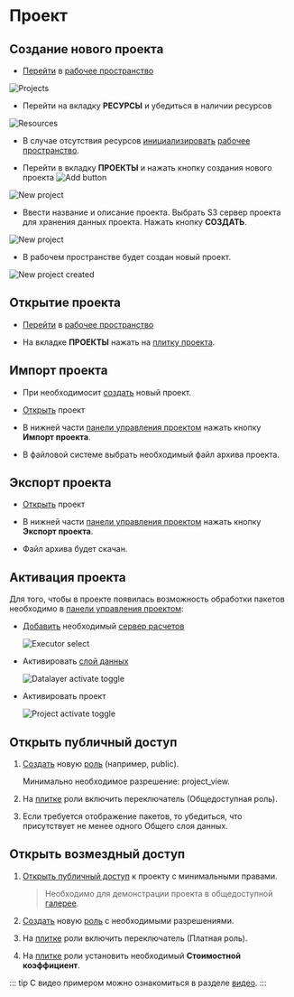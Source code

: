 # Проект

## Создание нового проекта

- [Перейти][1] в [рабочее пространство][2]

![Projects](/images/common/dashboard_user_workspace_projects_clear.png)

- Перейти на вкладку **РЕСУРСЫ** и убедиться в наличии ресурсов

![Resources](/images/common/dashboard_user_workspace_resources.png)

- В случае отсутствия ресурсов [инициализировать][3] [рабочее пространство][2].

- Перейти в вкладку <span class="iconify-inline" data-icon="mdi:file-code"></span>**ПРОЕКТЫ** и нажать кнопку создания нового проекта ![Add button](/images/common/red_plus.png)

![New project](/images/common/dashboard_user_workspace_projects_clear.png)

- Ввести название и описание проекта. Выбрать S3 сервер проекта для хранения данных проекта. Нажать кнопку **СОЗДАТЬ**.

![New project](/images/common/project_create.png)

- В рабочем пространстве будет создан новый проект.

![New project created](/images/common/project_created.png)

## Открытие проекта

- [Перейти][1] в [рабочее пространство][2]

- На вкладке <span class="iconify-inline" data-icon="mdi:file-code"></span>**ПРОЕКТЫ** нажать на [плитку проекта][11].

## Импорт проекта

- При необходимосит [создать][14] новый проект.

- [Открыть][13] проект

- В нижней части [панели управления проектом][8] нажать кнопку <span class='iconify-inline' data-icon='mdi:file-import'></span>**Импорт проекта**.

- В файловой системе выбрать необходимый файл архива проекта.

## Экспорт проекта

- [Открыть][13] проект

- В нижней части [панели управления проектом][8] нажать кнопку <span class='iconify-inline' data-icon='mdi:file-export'></span>**Экспорт проекта**.

- Файл архива будет скачан.

## Активация проекта

Для того, чтобы в проекте появилась возможность обработки пакетов необходимо в [панели управления проектом][8]:

- [Добавить][12] необходимый [сервер расчетов][9]

  ![Executor select](/images/common/project_manage_panel_executor_add.png)

- Активировать [слой данных][10]

  ![Datalayer activate toggle](/images/common/project_manage_panel_datalayer_activate_toggle.png)

- Активировать проект

  ![Project activate toggle](/images/common/project_manage_panel_project_activate_toggle.png)

## Открыть публичный доступ

1. [Создать][5] новую [роль][6] (например, public).

   Минимально необходимое разрешение: project_view.

2. На [плитке][7] роли включить переключатель <span class='iconify-inline' data-icon='mdi:eye'></span> (Общедоступная роль).

3. Если требуется отображение пакетов, то убедиться, что присутствует не менее одного <span class='iconify-inline' data-icon='mdi:accuont-eye'></span> Общего слоя данных.

## Открыть возмездный доступ

1. [Открыть публичный доступ][15] к проекту с минимальными правами.

   > Необходимо для демонстрации проекта в общедоступной [галерее][16].

2. [Создать][5] новую [роль][6] с необходимыми разрешениями.

3. На [плитке][7] роли включить переключатель <span class='iconify-inline' data-icon='mdi:currency-usd'></span> (Платная роль).

4. На [плитке][7] роли установить необходимый **Стоимостной коэффициент**.

::: tip <span class='iconify' data-icon='mdi:information' style='color: #42b983; font-size: 24px;'></span>
С видео примером можно ознакомиться в разделе [видео][17].
:::

[1]: ./workspace.md#переход-в-рабочее-пространство
[2]: /desc/workspace.md
[3]: ./workspace.md#инициализация-рабочего-пространства
[4]: ./workspace.md#открыть-публичныи-доступ
[5]: ./role.md#создание-новои-роли
[6]: /desc/project_role.md
[7]: /desc/project_role.md#плитка-роли
[8]: /desc/project.md#панель-управления-проектом
[9]: /desc/executor.md
[10]: /desc/project.md#слои-данных
[11]: /desc/dashboard.md#структура-плитки-проекта
[12]: ./s3.md#добавление-в-проект
[13]: #открытие-проекта
[14]: #создание-нового-проекта
[15]: #открыть-публичныи-доступ
[16]: /desc/explorer.md
[17]: ./video.md
